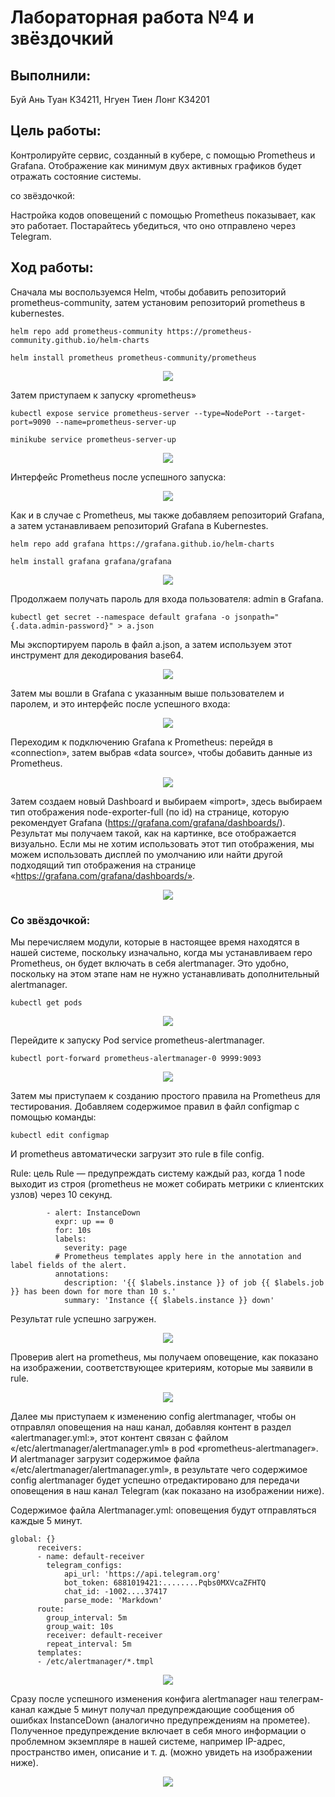 # Лабораторная работа №4 и звёздочкий

## Выполнили:

Буй Ань Туан К34211, Нгуен Тиен Лонг К34201

## Цель работы:

Контролируйте сервис, созданный в кубере, с помощью Prometheus и Grafana. Отображение как минимум двух активных графиков будет отражать состояние системы.

со звёздочкой:

Настройка кодов оповещений с помощью Prometheus показывает, как это работает. Постарайтесь убедиться, что оно отправлено через Telegram.

## Ход работы:

Сначала мы воспользуемся Helm, чтобы добавить репозиторий prometheus-community, затем установим репозиторий prometheus в kubernestes.

```
helm repo add prometheus-community https://prometheus-community.github.io/helm-charts

helm install prometheus prometheus-community/prometheus
```

<p align="center"><img src="./1.png"/></p>

Затем приступаем к запуску «prometheus»

```
kubectl expose service prometheus-server --type=NodePort --target-port=9090 --name=prometheus-server-up

minikube service prometheus-server-up
```

<p align="center"><img src="./2.png"/></p>

Интерфейс Prometheus после успешного запуска:

<p align="center"><img src="./3.png"/></p>

Как и в случае с Prometheus, мы также добавляем репозиторий Grafana, а затем устанавливаем репозиторий Grafana в Kubernestes.

```
helm repo add grafana https://grafana.github.io/helm-charts

helm install grafana grafana/grafana
```

<p align="center"><img src="./4.png"/></p>

Продолжаем получать пароль для входа пользователя: admin в Grafana.

```
kubectl get secret --namespace default grafana -o jsonpath="{.data.admin-password}" > a.json
```

Мы экспортируем пароль в файл a.json, а затем используем этот инструмент для декодирования base64.

<p align="center"><img src="./5.png"/></p>

Затем мы вошли в Grafana с указанным выше пользователем и паролем, и это интерфейс после успешного входа:

<p align="center"><img src="./6.png"/></p>

Переходим к подключению Grafana к Prometheus: перейдя в «connection», затем выбрав «data source», чтобы добавить данные из Prometheus.

<p align="center"><img src="./7.png"/></p>

Затем создаем новый Dashboard и выбираем «import», здесь выбираем тип отображения node-exporter-full (по id) на странице, которую рекомендует Grafana (https://grafana.com/grafana/dashboards/). Результат мы получаем такой, как на картинке, все отображается визуально. Если мы не хотим использовать этот тип отображения, мы можем использовать дисплей по умолчанию или найти другой подходящий тип отображения на странице «https://grafana.com/grafana/dashboards/».

<p align="center"><img src="./8.png"/></p>

### Со звёздочкой:

Мы перечисляем модули, которые в настоящее время находятся в нашей системе, поскольку изначально, когда мы устанавливаем repo Prometheus, он будет включать в себя alertmanager. Это удобно, поскольку на этом этапе нам не нужно устанавливать дополнительный alertmanager.

```
kubectl get pods
```

<p align="center"><img src="./9.png"/></p>

Перейдите к запуску Pod service prometheus-alertmanager.

```
kubectl port-forward prometheus-alertmanager-0 9999:9093
```

<p align="center"><img src="./10.png"/></p>

Затем мы приступаем к созданию простого правила на Prometheus для тестирования. Добавляем содержимое правил в файл configmap с помощью команды:

```
kubectl edit configmap
```

И prometheus автоматически загрузит это rule в file config.

Rule: цель Rule — предупреждать систему каждый раз, когда 1 node выходит из строя (prometheus не может собирать метрики с клиентских узлов) через 10 секунд.

```
        - alert: InstanceDown
          expr: up == 0
          for: 10s
          labels:
            severity: page
          # Prometheus templates apply here in the annotation and label fields of the alert.
          annotations:
            description: '{{ $labels.instance }} of job {{ $labels.job }} has been down for more than 10 s.'
            summary: 'Instance {{ $labels.instance }} down'

```

Результат rule успешно загружен.

<p align="center"><img src="./11.png"/></p>

Проверив alert на prometheus, мы получаем оповещение, как показано на изображении, соответствующее критериям, которые мы заявили в rule.

<p align="center"><img src="./12.png"/></p>

Далее мы приступаем к изменению config alertmanager, чтобы он отправлял оповещения на наш канал, добавляя контент в раздел «alertmanager.yml:», этот контент связан с файлом «/etc/alertmanager/alertmanager.yml» в pod «prometheus-alertmanager». И alertmanager загрузит содержимое файла «/etc/alertmanager/alertmanager.yml», в результате чего содержимое config alertmanager будет успешно отредактировано для передачи оповещения в наш канал Telegram (как показано на изображении ниже).

Содержимое файла Alertmanager.yml: оповещения будут отправляться каждые 5 минут.

```
global: {}
      receivers:
      - name: default-receiver
        telegram_configs:
            api_url: 'https://api.telegram.org'
            bot_token: 6881019421:........Pqbs0MXVcaZFHTQ
            chat_id: -1002....37417
            parse_mode: 'Markdown'
      route:
        group_interval: 5m
        group_wait: 10s
        receiver: default-receiver
        repeat_interval: 5m
      templates:
      - /etc/alertmanager/*.tmpl

```

<p align="center"><img src="./13.png"/></p>

Сразу после успешного изменения конфига alertmanager наш телеграм-канал каждые 5 минут получал предупреждающие сообщения об ошибках InstanceDown (аналогично предупреждениям на прометее). Полученное предупреждение включает в себя много информации о проблемном экземпляре в нашей системе, например IP-адрес, пространство имен, описание и т. д. (можно увидеть на изображении ниже).

<p align="center"><img src="./14.png"/></p>
